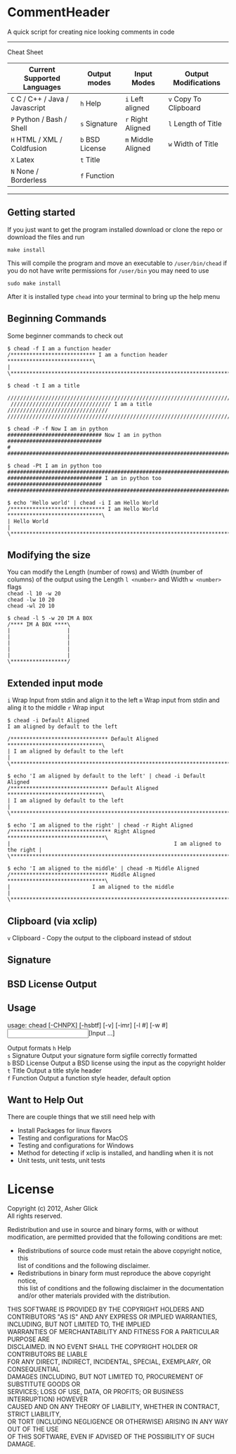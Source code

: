 CommentHeader
=============
A quick script for creating nice looking comments in code  

--------------------------------------------------------------------------------

Cheat Sheet

Current Supported Languages     | Output modes       | Input Modes         | Output Modifications
--------------------------------|--------------------|---------------------|---------------------
`C` C / C++ / Java / Javascript | `h` Help           | `i` Left aligned    | `v` Copy To Clipboard
`P` Python / Bash / Shell       | `s` Signature      | `r` Right Aligned   | `l` Length of Title
`H` HTML / XML / Coldfusion     | `b` BSD License    | `m` Middle Aligned  | `w` Width of Title
`X` Latex                       | `t` Title                              
`N` None / Borderless           | `f` Function   

--------------------------------------------------------------------------------


Getting started
---------------
If you just want to get the program installed download or clone the repo or download the files and run  

    make install

This will compile the program and move an executable to `/user/bin/chead`
if you do not have write permissions for `/user/bin` you may need to use

    sudo make install

After it is installed type `chead` into your terminal to bring up the help menu


Beginning Commands
------------------
Some beginner commands to check out

	$ chead -f I am a function header
    /*************************** I am a function header ***************************\
	| 
	\******************************************************************************/

	$ chead -t I am a title
      //////////////////////////////////////////////////////////////////////////////
	 //////////////////////////////// I am a title //////////////////////////////// 
	//////////////////////////////////////////////////////////////////////////////  
    
    $ chead -P -f Now I am in python
    ############################## Now I am in python ##############################
	# 
	################################################################################
    
    $ chead -Pt I am in python too
    ################################################################################
	############################## I am in python too ##############################
	################################################################################

	$ echo 'Hello world' | chead -i I am Hello World
	/****************************** I am Hello World ******************************\
	| Hello World                                                                  |
	\******************************************************************************/


Modifying the size
------------------
You can modify the Length (number of rows) and Width (number of columns) of the output using the Length `l <number>` and Width `w <number>` flags  
`chead -l 10 -w 20`  
`chead -lw 10 20`  
`chead -wl 20 10`  

	$ chead -l 5 -w 20 IM A BOX
	/**** IM A BOX ****\
	|                  |
	|                  |
	|                  |
	|                  |
	|                  |
	\******************/



Extended input mode
-------------------
`i` Wrap Input from stdin and align it to the left
`m` Wrap input from stdin and aling it to the middle
`r` Wrap input 

	$ chead -i Default Aligned
	I am aligned by default to the left

	/******************************* Default Aligned ******************************\
	| I am aligned by default to the left                                          |
	\******************************************************************************/

	$ echo 'I am aligned by default to the left' | chead -i Default Aligned
	/******************************* Default Aligned ******************************\
	| I am aligned by default to the left                                          |
	\******************************************************************************/

	$ echo 'I am aligned to the right' | chead -r Right Aligned
	/******************************** Right Aligned *******************************\
	|                                                    I am aligned to the right |
	\******************************************************************************/

	$ echo 'I am aligned to the middle' | chead -m Middle Aligned
	/******************************* Middle Aligned *******************************\
	|                          I am aligned to the middle                          |
	\******************************************************************************/

Clipboard (via xclip)
---------------------
`v`   Clipboard - Copy the output to the clipboard instead of stdout

Signature
---------

BSD License Output
------------------


Usage
------------
usage: chead [-CHNPX] [-hsbtf] [-v] [-imr] [-l #] [-w #] <Input>[Input ...] 


Output formats
`h`   Help                                                                     
`s`   Signature    Output your signature form sigfile correctly formatted      
`b`   BSD License  Output a BSD license using the input as the copyright holder
`t`   Title        Output a title style header                                 
`f`   Function     Output a function style header, default option              
 

Want to Help Out
----------------
There are couple things that we still need help with
- Install Packages for linux flavors
- Testing and configurations for MacOS
- Testing and configurations for Windows
- Method for detecting if xclip is installed, and handling when it is not
- Unit tests, unit tests, unit tests


License
=======
Copyright (c) 2012, Asher Glick                                                 
All rights reserved.                                                            
                                                                                
Redistribution and use in source and binary forms, with or without              
modification, are permitted provided that the following conditions are met:     
                                                                                
* Redistributions of source code must retain the above copyright notice, this   
  list of conditions and the following disclaimer.                              
* Redistributions in binary form must reproduce the above copyright notice,     
  this list of conditions and the following disclaimer in the documentation     
  and/or other materials provided with the distribution.                        
                                                                                
THIS SOFTWARE IS PROVIDED BY THE COPYRIGHT HOLDERS AND CONTRIBUTORS "AS IS" AND 
ANY EXPRESS OR IMPLIED WARRANTIES, INCLUDING, BUT NOT LIMITED TO, THE IMPLIED   
WARRANTIES OF MERCHANTABILITY AND FITNESS FOR A PARTICULAR PURPOSE ARE          
DISCLAIMED. IN NO EVENT SHALL THE COPYRIGHT HOLDER OR CONTRIBUTORS BE LIABLE    
FOR ANY DIRECT, INDIRECT, INCIDENTAL, SPECIAL, EXEMPLARY, OR CONSEQUENTIAL      
DAMAGES (INCLUDING, BUT NOT LIMITED TO, PROCUREMENT OF SUBSTITUTE GOODS OR      
SERVICES; LOSS OF USE, DATA, OR PROFITS; OR BUSINESS INTERRUPTION) HOWEVER      
CAUSED AND ON ANY THEORY OF LIABILITY, WHETHER IN CONTRACT, STRICT LIABILITY,   
OR TORT (INCLUDING NEGLIGENCE OR OTHERWISE) ARISING IN ANY WAY OUT OF THE USE   
OF THIS SOFTWARE, EVEN IF ADVISED OF THE POSSIBILITY OF SUCH DAMAGE.            